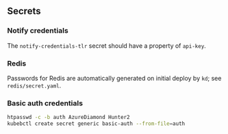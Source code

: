 ## Secrets
### Notify credentials
The `notify-credentials-tlr` secret should have a property of `api-key`.
### Redis
Passwords for Redis are automatically generated on initial deploy by `kd`; see
`redis/secret.yaml`.
### Basic auth credentials
```bash
htpasswd -c -b auth AzureDiamond Hunter2
kubebctl create secret generic basic-auth --from-file=auth
```
